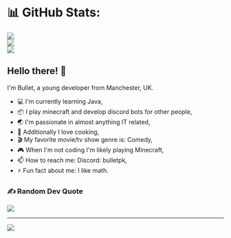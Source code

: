 # 📊 GitHub Stats:
![](https://github-readme-stats.vercel.app/api?username=BulletPK&theme=dark&hide_border=true&include_all_commits=true&count_private=true)<br/>
![](https://github-readme-streak-stats.herokuapp.com/?user=BulletPK&theme=dark&hide_border=false)<br/>
![](https://github-readme-stats.vercel.app/api/top-langs/?username=BulletPK&theme=dark&hide_border=false&include_all_commits=false&count_private=false&layout=compact)

## Hello there! 👋

I'm Bullet, a young developer from Manchester, UK.

- 💻 I'm currently learning Java,
- 📦 I play minecraft and develop discord bots for other people,
- 🌏 I'm passionate in almost anything IT related,
- 🍳 Additionally I love cooking,
- 🎬 My favorite movie/tv show genre is: Comedy,
- 🎮 When I'm not coding I'm likely playing Minecraft,
- 📫 How to reach me: Discord: bulletpk,
- ⚡ Fun fact about me: I like math.

### ✍️ Random Dev Quote
![](https://quotes-github-readme.vercel.app/api?type=horizontal&theme=radical)

---
[![](https://visitcount.itsvg.in/api?id=BulletPK&icon=6&color=7)](https://visitcount.itsvg.in)

<!-- Proudly created with GPRM ( https://gprm.itsvg.in ) -->
